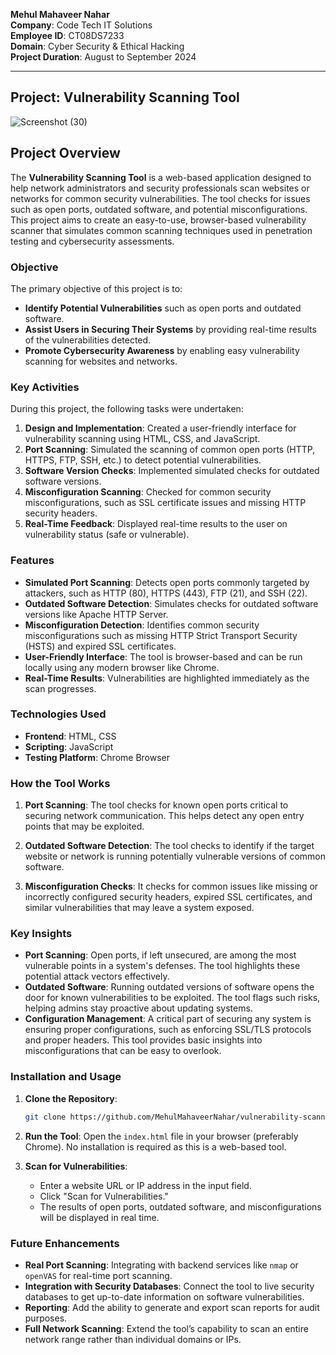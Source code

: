 **Mehul Mahaveer Nahar**  
**Company**: Code Tech IT Solutions  
**Employee ID**: CT08DS7233  
**Domain**: Cyber Security & Ethical Hacking  
**Project Duration**: August to September 2024

---
## Project: Vulnerability Scanning Tool
![Screenshot (30)](https://github.com/user-attachments/assets/235eead2-5c72-4188-bd92-5097f5684537)

## Project Overview

The **Vulnerability Scanning Tool** is a web-based application designed to help network administrators and security professionals scan websites or networks for common security vulnerabilities. The tool checks for issues such as open ports, outdated software, and potential misconfigurations. This project aims to create an easy-to-use, browser-based vulnerability scanner that simulates common scanning techniques used in penetration testing and cybersecurity assessments.

### Objective

The primary objective of this project is to:
- **Identify Potential Vulnerabilities** such as open ports and outdated software.
- **Assist Users in Securing Their Systems** by providing real-time results of the vulnerabilities detected.
- **Promote Cybersecurity Awareness** by enabling easy vulnerability scanning for websites and networks.

### Key Activities

During this project, the following tasks were undertaken:
1. **Design and Implementation**: Created a user-friendly interface for vulnerability scanning using HTML, CSS, and JavaScript.
2. **Port Scanning**: Simulated the scanning of common open ports (HTTP, HTTPS, FTP, SSH, etc.) to detect potential vulnerabilities.
3. **Software Version Checks**: Implemented simulated checks for outdated software versions.
4. **Misconfiguration Scanning**: Checked for common security misconfigurations, such as SSL certificate issues and missing HTTP security headers.
5. **Real-Time Feedback**: Displayed real-time results to the user on vulnerability status (safe or vulnerable).

### Features

- **Simulated Port Scanning**: Detects open ports commonly targeted by attackers, such as HTTP (80), HTTPS (443), FTP (21), and SSH (22).
- **Outdated Software Detection**: Simulates checks for outdated software versions like Apache HTTP Server.
- **Misconfiguration Detection**: Identifies common security misconfigurations such as missing HTTP Strict Transport Security (HSTS) and expired SSL certificates.
- **User-Friendly Interface**: The tool is browser-based and can be run locally using any modern browser like Chrome.
- **Real-Time Results**: Vulnerabilities are highlighted immediately as the scan progresses.

### Technologies Used

- **Frontend**: HTML, CSS
- **Scripting**: JavaScript
- **Testing Platform**: Chrome Browser

### How the Tool Works

1. **Port Scanning**: The tool checks for known open ports critical to securing network communication. This helps detect any open entry points that may be exploited.
   
2. **Outdated Software Detection**: The tool checks to identify if the target website or network is running potentially vulnerable versions of common software.

3. **Misconfiguration Checks**: It checks for common issues like missing or incorrectly configured security headers, expired SSL certificates, and similar vulnerabilities that may leave a system exposed.

### Key Insights

- **Port Scanning**: Open ports, if left unsecured, are among the most vulnerable points in a system's defenses. The tool highlights these potential attack vectors effectively.
- **Outdated Software**: Running outdated versions of software opens the door for known vulnerabilities to be exploited. The tool flags such risks, helping admins stay proactive about updating systems.
- **Configuration Management**: A critical part of securing any system is ensuring proper configurations, such as enforcing SSL/TLS protocols and proper headers. This tool provides basic insights into misconfigurations that can be easy to overlook.

### Installation and Usage

1. **Clone the Repository**:
   ```bash
   git clone https://github.com/MehulMahaveerNahar/vulnerability-scanning-tool.git
   ```

2. **Run the Tool**:
   Open the `index.html` file in your browser (preferably Chrome). No installation is required as this is a web-based tool.

3. **Scan for Vulnerabilities**:
   - Enter a website URL or IP address in the input field.
   - Click "Scan for Vulnerabilities."
   - The results of open ports, outdated software, and misconfigurations will be displayed in real time.

### Future Enhancements

- **Real Port Scanning**: Integrating with backend services like `nmap` or `openVAS` for real-time port scanning.
- **Integration with Security Databases**: Connect the tool to live security databases to get up-to-date information on software vulnerabilities.
- **Reporting**: Add the ability to generate and export scan reports for audit purposes.
- **Full Network Scanning**: Extend the tool’s capability to scan an entire network range rather than individual domains or IPs.



